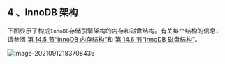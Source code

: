 ## 4 、InnoDB 架构

下图显示了构成`InnoDB`存储引擎架构的内存和磁盘结构。有关每个结构的信息，请参阅 [第 14.5 节“InnoDB 内存结构”](https://dev.mysql.com/doc/refman/5.7/en/innodb-in-memory-structures.html)和 [第 14.6 节“InnoDB 磁盘结构”](https://dev.mysql.com/doc/refman/5.7/en/innodb-on-disk-structures.html)。

![image-20210912183708436](C:\Users\Administrator\AppData\Roaming\Typora\typora-user-images\image-20210912183708436.png)